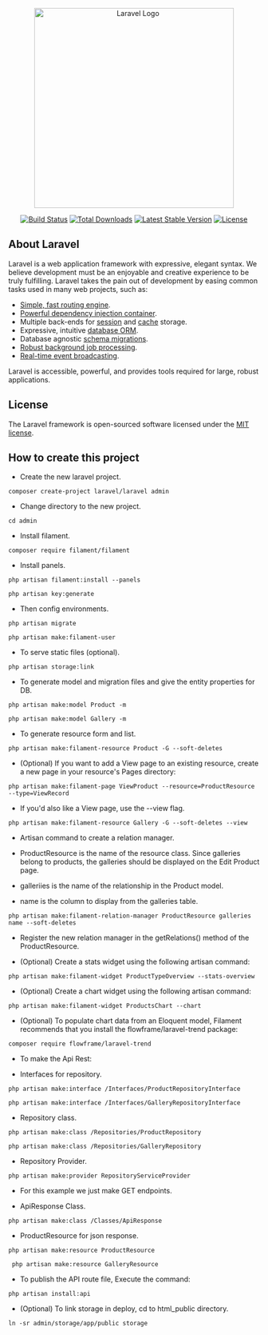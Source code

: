 <p align="center"><a href="https://laravel.com" target="_blank"><img src="https://raw.githubusercontent.com/laravel/art/master/logo-lockup/5%20SVG/2%20CMYK/1%20Full%20Color/laravel-logolockup-cmyk-red.svg" width="400" alt="Laravel Logo"></a></p>

<p align="center">
<a href="https://github.com/laravel/framework/actions"><img src="https://github.com/laravel/framework/workflows/tests/badge.svg" alt="Build Status"></a>
<a href="https://packagist.org/packages/laravel/framework"><img src="https://img.shields.io/packagist/dt/laravel/framework" alt="Total Downloads"></a>
<a href="https://packagist.org/packages/laravel/framework"><img src="https://img.shields.io/packagist/v/laravel/framework" alt="Latest Stable Version"></a>
<a href="https://packagist.org/packages/laravel/framework"><img src="https://img.shields.io/packagist/l/laravel/framework" alt="License"></a>
</p>

## About Laravel

Laravel is a web application framework with expressive, elegant syntax. We believe development must be an enjoyable and creative experience to be truly fulfilling. Laravel takes the pain out of development by easing common tasks used in many web projects, such as:

- [Simple, fast routing engine](https://laravel.com/docs/routing).
- [Powerful dependency injection container](https://laravel.com/docs/container).
- Multiple back-ends for [session](https://laravel.com/docs/session) and [cache](https://laravel.com/docs/cache) storage.
- Expressive, intuitive [database ORM](https://laravel.com/docs/eloquent).
- Database agnostic [schema migrations](https://laravel.com/docs/migrations).
- [Robust background job processing](https://laravel.com/docs/queues).
- [Real-time event broadcasting](https://laravel.com/docs/broadcasting).

Laravel is accessible, powerful, and provides tools required for large, robust applications.

## License

The Laravel framework is open-sourced software licensed under the [MIT license](https://opensource.org/licenses/MIT).


## How to create this project

- Create the new laravel project.

```console
composer create-project laravel/laravel admin
```

- Change directory to the new project.


```console
cd admin
```

- Install filament.

```console
composer require filament/filament
```

- Install panels.

```console
php artisan filament:install --panels
```

```
php artisan key:generate
```

- Then config environments.

```console
php artisan migrate
```

```console
php artisan make:filament-user
```

- To serve static files (optional).

```console
php artisan storage:link
```

- To generate model and migration files and give the entity properties for DB.

```console
php artisan make:model Product -m
```

```console
php artisan make:model Gallery -m
```

- To generate resource form and list.

```console
php artisan make:filament-resource Product -G --soft-deletes
```

- (Optional) If you want to add a View page to an existing resource, create a new page in your resource's Pages directory:

```console
php artisan make:filament-page ViewProduct --resource=ProductResource --type=ViewRecord
```

- If you'd also like a View page, use the --view flag.

```console
php artisan make:filament-resource Gallery -G --soft-deletes --view
```

- Artisan command to create a relation manager.

- ProductResource is the name of the resource class. Since galleries belong to products, the galleries should be displayed on the Edit Product page.

- galleriies is the name of the relationship in the Product model.

- name is the column to display from the galleries table.

```console
php artisan make:filament-relation-manager ProductResource galleries name --soft-deletes
```

- Register the new relation manager in the getRelations() method of the ProductResource.

- (Optional) Create a stats widget using the following artisan command:

```console
php artisan make:filament-widget ProductTypeOverview --stats-overview
```

- (Optional) Create a chart widget using the following artisan command:

```console
php artisan make:filament-widget ProductsChart --chart
```

- (Optional) To populate chart data from an Eloquent model, Filament recommends that you install the flowframe/laravel-trend package:

```console
composer require flowframe/laravel-trend
```

- To make the Api Rest:

- Interfaces for repository.

```console
php artisan make:interface /Interfaces/ProductRepositoryInterface
```

```console
php artisan make:interface /Interfaces/GalleryRepositoryInterface
```

- Repository class.

```console
php artisan make:class /Repositories/ProductRepository
```

```console
php artisan make:class /Repositories/GalleryRepository
```

- Repository Provider.

```console
php artisan make:provider RepositoryServiceProvider
```

- For this example we just make GET endpoints.

- ApiResponse Class.

```console
php artisan make:class /Classes/ApiResponse
```

- ProductResource for json response.

```console
php artisan make:resource ProductResource
```

```console
 php artisan make:resource GalleryResource
```

- To publish the API route file, Execute the command:

```console
php artisan install:api
```

- (Optional) To link storage in deploy, cd to html_public directory.

```
ln -sr admin/storage/app/public storage
```